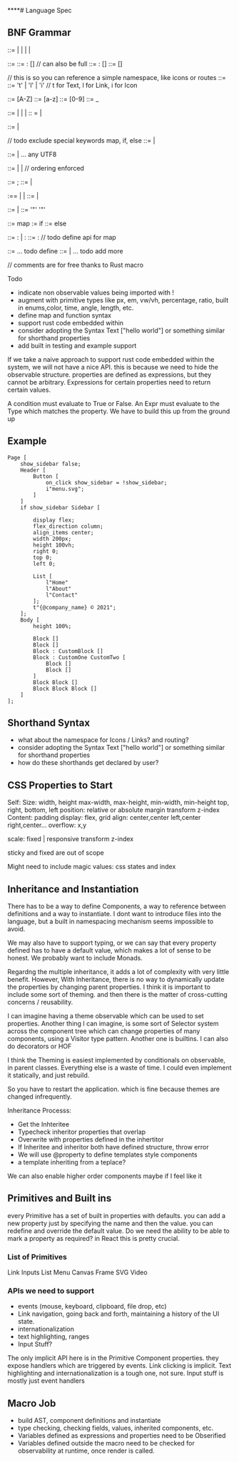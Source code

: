 ****# Language Spec

## BNF Grammar

<Component> ::= <SimpleComponent> | <ComponentInheritance> | <ComponentBody> | <ComponentInheritanceArgument> | <ShorthandComponent>

<SimpleComponent> ::= <ComponentIdentifier>
<ComponentInheritance> ::= <ComponentIdentifier> : <ComponentIdentifier> [] // can also be full
<ComponentInheritanceBody> ::=  <ComponentIdentifier> : <ComponentIdentifier> [<StatementList>]
<ComponentBody> ::= <ComponentIdentifier> [<StatementList>]

// this is so you can reference a simple namespace, like icons or routes
<ShorthandComponent> ::= <ShorthandPrefix> <String>
<ShorthandPrefix> ::= 't' | 'l' | 'i'  // t for Text, l for Link, i for Icon

<UpperCaseLetter> ::= [A-Z]
<LowerCaseLetter> ::= [a-z]
<Digit>  ::= [0-9]
<Underscore> ::= _

<Character> ::= <UpperCaseLetter> | <LowerCaseLetter> | <Digit> | <Underscore>
<Characters> :: = <Character> | <Character> <Characters>

<ComponentIdentifier> ::= <UpperCaseLetter> | <UpperCaseLetter> <Characters>

// todo exclude special keywords map, if, else
<PropertyIdentifier> ::= <LowerCaseLetter> | <LowerCaseLetter> <Characters>

<AnyCharacter> ::= <Character> | <SpecialCharacter> ... any UTF8

<StatementList> ::= <PropertyList> | <ComponentList> | <PropertyList> <ComponentList> // ordering enforced

<Property> ::= <PropertyIdentifier> <Expr>;
<PropertyList> ::= <Property> | <Property> <PropertyList>

<ChildComponent> :== <Component> | <ConditionalComponent> | <MappedComponent>
<ComponentList> ::= <ChildComponent> | <ChildComponent> <ComponentList>

<StringContent> ::= <AnyCharacter> | <StringContent> <AnyCharacter>
<String> ::= '"' <StringContent> '"'

<Map> ::= map
<If> := if
<Else> ::= else

<ConditionalComponent> ::= <If> <Condition> : <ComponentList> |  <If> <Condition> : <ComponentList> <Else> <ComponentList>
<MappedComponent> ::= <Map> <PropertyIdentifier> : <ComponentList> // todo define api for map

<Condition> ::= ... todo define
<Expr> ::= <String> | ... todo add more

<Comment> // comments are for free thanks to Rust macro

Todo
- indicate non observable values being imported with !
- augment with primitive types like px, em, vw/vh, percentage, ratio, built in enums,color, time, angle, length, etc.
- define map and function syntax
- support rust code embedded within
- consider adopting the Syntax Text ["hello world"] or something similar for shorthand properties
- add built in testing and example support

If we take a naive approach to support rust code embedded within the system, we will not have a nice API. this is because we need to hide the observable structure. properties are defined as expressions, but they cannot be arbitrary. Expressions for certain properties need to return certain values.

A condition must evaluate to True or False.
An Expr must evaluate to the Type which matches the property.
We have to build this up from the ground up

## Example

```
Page [
    show_sidebar false;
    Header [
        Button [
            on_click show_sidebar = !show_sidebar;
            i"menu.svg";
        ]
    ]
    if show_sidebar Sidebar [

        display flex;
        flex_direction column;
        align_items center;
        width 200px;
        height 100vh;
        right 0;
        top 0;
        left 0;

        List [
            l"Home"
            l"About"
            l"Contact"
        ];
        t"{@company_name} © 2021";
    ];
    Body [
        height 100%;

        Block []
        Block []
        Block : CustomBlock []
        Block : CustomOne CustomTwo [
            Block []
            Block []
        ]
        Block Block []
        Block Block Block []
    ]
];
```

## Shorthand Syntax

- what about the namespace for Icons / Links? and routing?
- consider adopting the Syntax Text ["hello world"] or something similar for shorthand properties
- how do these shorthands get declared by user?

## CSS Properties to Start

Self:
    Size:
        width, height
        max-width, max-height, min-width, min-height
    top, right, bottom, left
    position: relative or absolute
    margin
    transform
    z-index
Content:
    padding
    display: flex, grid
    align: center,center left,center right,center...
    overflow: x,y

scale: fixed | responsive
transform
z-index
    
sticky and fixed are out of scope

Might need to include magic values: css states and index

## Inheritance and Instantiation

There has to be a way to define Components, a way to reference between definitions and a way to instantiate.
I dont want to introduce files into the language, but a built in namespacing mechanism seems impossible to avoid.

We may also have to support typing, or we can say that every property defined has to have a default value, 
which makes a lot of sense to be honest. We probably want to include Monads.

Regardng the multiple inheritance, it adds a lot of complexity with very little benefit. However,
With Inheritance, there is no way to dynamically update the properties by changing parent properties.
I think it is important to include some sort of theming. and then there is the matter of cross-cutting 
concerns / reusability.

I can imagine having a theme observable which can be used to set properties. Another thing I can imagine,
is some sort of Selector system across the component tree which can change properties of many components, 
using a Visitor type pattern. Another one is builtins. I can also do decorators or HOF

I think the Theming is easiest implemented by conditionals on observable, in parent classes. 
Everything else is a waste of time. I could even implement it statically, and just rebuild. 

So you have to restart the application. which is fine because themes are changed infrequently.


Inheritance Processs:
- Get the Inhteritee
- Typecheck inheritor properties that overlap
- Overwrite with properties defined in the inhertitor
- If Inheritee and inheritor both have defined structure, throw error
- We will use @property to define templates style components
- a template inheriting from a teplace?

We can also enable higher order components maybe if I feel like it


## Primitives and Built ins

every Primitive has a set of built in properties with defaults. you can add a new property
just by specifying the name and then the value. you can redefine and override the default value.
Do we need the ability to be able to mark a property as required? in React this is pretty crucial.

### List of Primitives

Link
Inputs
List
Menu
Canvas
Frame
SVG
Video

### APIs we need to support

- events (mouse, keyboard, clipboard, file drop, etc)
- Link navigation, going back and forth, maintaining a history of the UI state.
- internationalization
- text highlighting, ranges
- Input Stuff?

The only implicit API here is in the Primitive Component properties. they expose
handlers which are triggered by events. Link clicking is implicit. Text highlighting
and internationalization is a tough one, not sure. Input stuff is mostly just event handlers

## Macro Job

- build AST, component definitions and instantiate
- type checking, checking fields, values, inherited components, etc.
- Variables defined as expressions and properties need to be Obserified
- Variables defined outside the macro need to be checked for observability at runtime, once render is called.